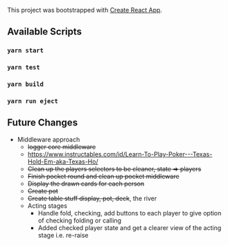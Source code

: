 This project was bootstrapped with [Create React App](https://github.com/facebook/create-react-app).

## Available Scripts

### `yarn start`
### `yarn test`
### `yarn build`
### `yarn run eject`

## Future Changes

* Middleware approach
  * ~~logger core middleware~~   
  * https://www.instructables.com/id/Learn-To-Play-Poker---Texas-Hold-Em-aka-Texas-Ho/
  * ~~Clean up the players selectors to be cleaner, state => players~~
  * ~~Finish pocket round and clean up pocket middleware~~
  * ~~Display the drawn cards for each person~~
  * ~~Create pot~~
  * ~~Create table stuff display, pot, deck~~, the river
  * Acting stages
    * Handle fold, checking, add buttons to each player to give option of checking folding or calling
    * Added checked player state and get a clearer view of the acting stage i.e. re-raise
